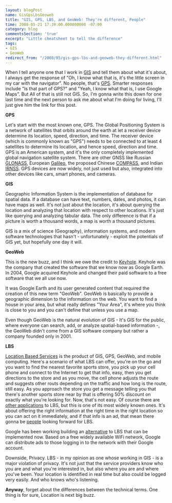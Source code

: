 ```yaml
---
layout: blogPost
name: GisGpsLbsGeoweb
title: "GIS, GPS, LBS, and GeoWeb: They're different, People"
time: 2008-05-21 17:39:00.000000000 -07:00
category: blog
commentsSection: 'true'
excerpt: "Little cheatsheet to tell the difference"
tags:
- GIS
- GeoWeb
redirect_from: "/2008/05/gis-gps-lbs-and-geoweb-they-different.html"
---
```

When I tell anyone one that I work in [GIS](http://en.wikipedia.org/wiki/Geographic_information_system) and tell them about what it's about, I always get the response of &quot;Oh, I know what that is, it's the little screen in my car with the navigator&quot;. No people, that's [GPS](http://en.wikipedia.org/wiki/Global_Positioning_System). Smarter responses include &quot;Is that part of GPS?&quot; and &quot;Yeah, I know what that is, I use Google Maps&quot;. But All of that is still not GIS. So, I'm gonna write this down for one last time and the next person to ask me about what I'm doing for living, I'll just give him the link for this post.

**GPS**

Let's start with the most known one, GPS. The Global Positioning System is a network of satellites that orbits around the earth at let a receiver device determine its location, speed, direction, and time. The receiver device (which is commonly known as &quot;GPS&quot;) needs to be connected to at least 4 satellites to determine its location, and hence speed, direction and time. GPS is an American system, and it's the only completely implemented global navigation satellite system. There are other GNSS like Russian [GLONASS](http://en.wikipedia.org/wiki/GLONASS), European [Galileo](http://en.wikipedia.org/wiki/Galileo_positioning_system), the proposed Chinese [COMPASS](http://en.wikipedia.org/wiki/COMPASS_navigation_system), and Indian [IRNSS](http://en.wikipedia.org/wiki/Indian_Regional_Navigational_Satellite_System). GPS devices are now widely, not just used but also, integrated into other devices like cars, smart phones, and cameras.

**GIS**

Geographic Information System is the implementation of database for spatial data. If a database can have text, numbers, dates, and photos, it can have maps as well. It's not just about the location, it's about querying the location and analyzing that location with respect to other locations. It's just like querying and analyzing tabular data. The only difference is that if a picture is worth a thousand words, a map is worth a thousand pictures. 

GIS is a mix of science (Geography), information systems, and modern software technologies that hasn't - unfortunately - exploit the potentials of GIS yet, but hopefully one day it will.

**GeoWeb**

This is the new buzz, and I think we owe the credit to [Keyhole](http://en.wikipedia.org/wiki/Keyhole,_Inc.). Keyhole was the company that created the software that we know now as Google Earth. In 2004, Google acquired Keyhole and changed their paid software to a free software that we all use now.

It was Google Earth and its user generated content that required the creation of this new term &quot;GeoWeb&quot;. GeoWeb is basically to provide a geographic dimension to the information on the web. You want to find a house in your area, but what really defines &quot;Your Area&quot;, it's where you think is close to you and you can't define that unless you use a map.

Even though GeoWeb is the natural evolution of GIS - It's GIS for the public, where everyone can search, add, or analyze spatial-based information -, the GeoWeb didn't come from a GIS software company but rather a company founded only in 2001.

**LBS**

[Location Based Services](http://en.wikipedia.org/wiki/Location-based_service) is the product of GIS, GPS, GeoWeb, and mobile computing. Here's a scenario of what LBS can offer, you're on the go and you want to find the nearest favorite sports store, you pick up your cell phone and connect to the Internet to get that info, easy, then you get directions to the store and as you move, the cell phone adjusts the route and suggests other routs depending on the traffic and how long is the route, still easy. As you approach the store you get a message telling you that there's another sports store near by that is offering 50% discount on exactly what you're looking for. Now, that's not easy. Of course there are [other applications](http://en.wikipedia.org/wiki/Location-based_service#LBS_applications) to LBS, but this is one of its most widely known ones. It's about offering the right information at the right time in the right location so you can act on it immediately, and if that info is an ad, that mean there gonna be [people](http://www.google.com) looking forward for LBS.

Google has been working building an [alternative](http://gigaom.com/2006/08/15/google-launches-wifi-network-in-mountain-view/) to LBS that can be implemented now. Based on a free widely available WiFi network, Google can distribute ads to those logging in to the network with their Google account.

Downside, Privacy. LBS - in my opinion as one whose working in GIS - is a major violation of privacy. It's not just that the service providers know who you are and what you're interested in, but also where you are and where you've been. Your location is identified in real time but also could be logged very easily. And who knows who's listening.

**Anyway**, forget about the differences between the technical terms. One thing is for sure, Location is next big buzz.
  